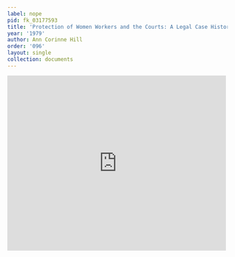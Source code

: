 ```yaml
---
label: nope
pid: fk_03177593
title: 'Protection of Women Workers and the Courts: A Legal Case History'
year: '1979'
author: Ann Corinne Hill
order: '096'
layout: single
collection: documents
---
```

<iframe src="https://northwestern.app.box.com/embed/s/592qzzp3r3meqmma96tnl3owic3910k3?sortColumn=date&view=list" width="500" height="400" frameborder="0" allowfullscreen webkitallowfullscreen msallowfullscreen></iframe>
